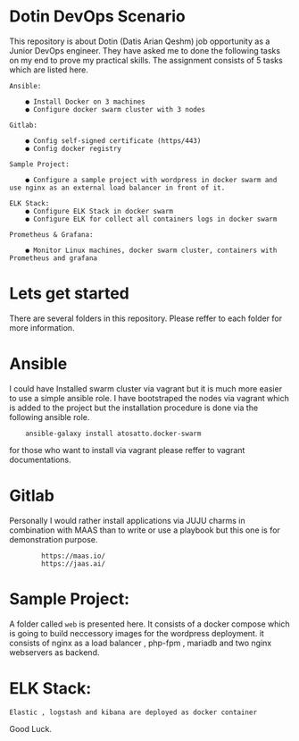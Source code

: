# Dotin DevOps Scenario 

This repository is about Dotin (Datis Arian Qeshm) job opportunity as a Junior DevOps engineer. 
They have asked me to done the following tasks on my end to prove my practical skills. 
The assignment consists of 5 tasks which are listed here. 

    Ansible:

        ● Install Docker on 3 machines
        ● Configure docker swarm cluster with 3 nodes

    Gitlab:

        ● Config self-signed certificate (https/443)
        ● Config docker registry

    Sample Project:

        ● Configure a sample project with wordpress in docker swarm and use nginx as an external load balancer in front of it.

    ELK Stack:
        ● Configure ELK Stack in docker swarm
        ● Configure ELK for collect all containers logs in docker swarm

    Prometheus & Grafana:

        ● Monitor Linux machines, docker swarm cluster, containers with Prometheus and grafana

# Lets get started 

There are several folders in this repository. Please reffer to each folder for more information.

# Ansible

I could have Installed swarm cluster via vagrant but it is much more easier to use a simple ansible role. I have bootstraped  the nodes via vagrant which is added to the project but the installation procedure is done via the following ansible role.

        ansible-galaxy install atosatto.docker-swarm


for those who want to install via vagrant please reffer to vagrant documentations.

# Gitlab

Personally I would rather install applications via JUJU charms in combination with MAAS than to write or use a playbook but this one is for demonstration purpose.

            https://maas.io/
            https://jaas.ai/ 


# Sample Project:

A folder called `web` is presented here. It consists of a docker compose which is going to build neccessory images for the wordpress deployment. it consists of nginx as a load balancer , php-fpm , mariadb and two nginx webservers as backend.

# ELK Stack:

    Elastic , logstash and kibana are deployed as docker container

Good Luck. 




